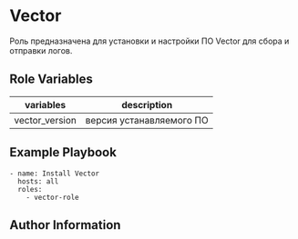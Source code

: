 Vector
=========

Роль предназначена для установки и настройки ПО Vector для сбора и отправки логов.


Role Variables
--------------

| variables | description |
|--------|-----------|
| vector_version | версия устанавляемого ПО |


Example Playbook
----------------
```
- name: Install Vector
  hosts: all
  roles:
    - vector-role
```

Author Information
------------------

